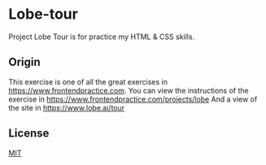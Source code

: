 # Lobe-tour
Project Lobe Tour is for practice my HTML & CSS skills.

## Origin

This exercise is one of all the great exercises in https://www.frontendpractice.com.
You can view the instructions of the exercise in https://www.frontendpractice.com/projects/lobe
And a view of the site in https://www.lobe.ai/tour


## License
[MIT](https://choosealicense.com/licenses/mit/)
